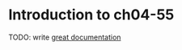 # Introduction to ch04-55

TODO: write [great documentation](http://jacobian.org/writing/what-to-write/)
